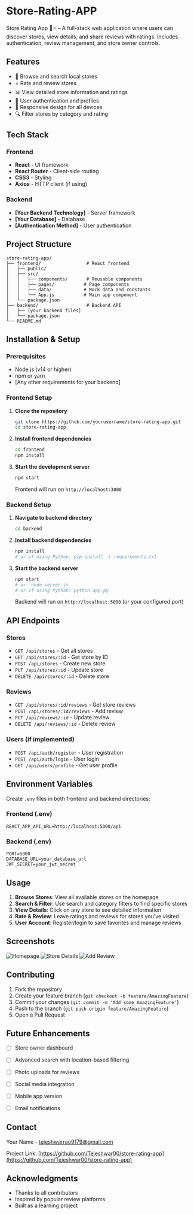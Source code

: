 # Store-Rating-APP
Store Rating App 🏬⭐ – A full-stack web application where users can discover stores, view details, and share reviews with ratings. Includes authentication, review management, and store owner controls.


## Features

- 🏪 Browse and search local stores
- ⭐ Rate and review stores
- 📊 View detailed store information and ratings
- 👥 User authentication and profiles
- 📱 Responsive design for all devices
- 🔍 Filter stores by category and rating

## Tech Stack

### Frontend
- **React** - UI framework
- **React Router** - Client-side routing
- **CSS3** - Styling
- **Axios** - HTTP client (if using)

### Backend
- **[Your Backend Technology]** - Server framework
- **[Your Database]** - Database
- **[Authentication Method]** - User authentication

## Project Structure

```
store-rating-app/
├── frontend/                 # React frontend
│   ├── public/
│   ├── src/
│   │   ├── components/       # Reusable components
│   │   ├── pages/           # Page components
│   │   ├── data/            # Mock data and constants
│   │   └── App.js           # Main app component
│   └── package.json
├── backend/                  # Backend API
│   ├── [your backend files]
│   └── package.json
└── README.md
```

## Installation & Setup

### Prerequisites
- Node.js (v14 or higher)
- npm or yarn
- [Any other requirements for your backend]

### Frontend Setup

1. **Clone the repository**
   ```bash
   git clone https://github.com/yourusername/store-rating-app.git
   cd store-rating-app
   ```

2. **Install frontend dependencies**
   ```bash
   cd frontend
   npm install
   ```

3. **Start the development server**
   ```bash
   npm start
   ```
   Frontend will run on `http://localhost:3000`

### Backend Setup

1. **Navigate to backend directory**
   ```bash
   cd backend
   ```

2. **Install backend dependencies**
   ```bash
   npm install
   # or if using Python: pip install -r requirements.txt
   ```

3. **Start the backend server**
   ```bash
   npm start
   # or: node server.js
   # or if using Python: python app.py
   ```
   Backend will run on `http://localhost:5000` (or your configured port)

## API Endpoints

### Stores
- `GET /api/stores` - Get all stores
- `GET /api/stores/:id` - Get store by ID
- `POST /api/stores` - Create new store
- `PUT /api/stores/:id` - Update store
- `DELETE /api/stores/:id` - Delete store

### Reviews
- `GET /api/stores/:id/reviews` - Get store reviews
- `POST /api/stores/:id/reviews` - Add review
- `PUT /api/reviews/:id` - Update review
- `DELETE /api/reviews/:id` - Delete review

### Users (if implemented)
- `POST /api/auth/register` - User registration
- `POST /api/auth/login` - User login
- `GET /api/users/profile` - Get user profile

## Environment Variables

Create `.env` files in both frontend and backend directories:

### Frontend (.env)
```
REACT_APP_API_URL=http://localhost:5000/api
```

### Backend (.env)
```
PORT=5000
DATABASE_URL=your_database_url
JWT_SECRET=your_jwt_secret
```

## Usage

1. **Browse Stores**: View all available stores on the homepage
2. **Search & Filter**: Use search and category filters to find specific stores
3. **View Details**: Click on any store to see detailed information
4. **Rate & Review**: Leave ratings and reviews for stores you've visited
5. **User Account**: Register/login to save favorites and manage reviews

## Screenshots

![Homepage](screenshots/homepage.png)
![Store Details](screenshots/store-details.png)
![Add Review](screenshots/add-review.png)

## Contributing

1. Fork the repository
2. Create your feature branch (`git checkout -b feature/AmazingFeature`)
3. Commit your changes (`git commit -m 'Add some AmazingFeature'`)
4. Push to the branch (`git push origin feature/AmazingFeature`)
5. Open a Pull Request

## Future Enhancements

- [ ] Store owner dashboard
- [ ] Advanced search with location-based filtering
- [ ] Photo uploads for reviews
- [ ] Social media integration
- [ ] Mobile app version
- [ ] Email notifications


## Contact

Your Name - tejeshwarrao9179@gmail.com

Project Link: [https://github.com/Tejeshwar00/store-rating-app](https://github.com/Tejeshwar00/store-rating-app)

## Acknowledgments

- Thanks to all contributors
- Inspired by popular review platforms
- Built as a learning project
